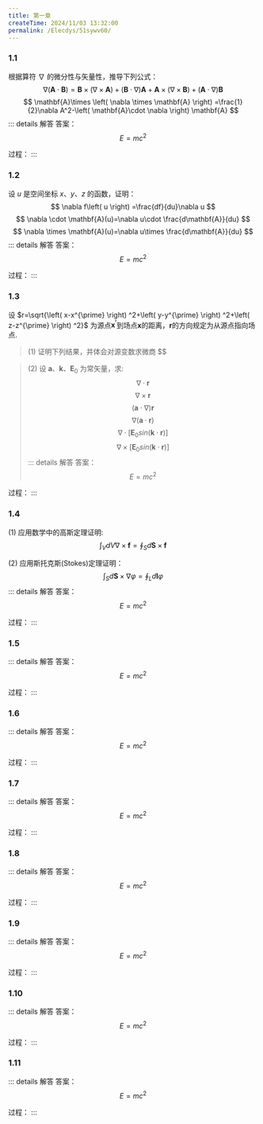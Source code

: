 ```yaml
---
title: 第一章
createTime: 2024/11/03 13:32:00
permalink: /Elecdys/51sywv60/
---
```


### 1.1
根据算符 $\nabla$ 的微分性与矢量性，推导下列公式：
$$
\nabla \left( \mathbf{A}\cdot \mathbf{B} \right) =\mathbf{B}\times \left( \nabla \times \mathbf{A} \right) +\left( \mathbf{B}\cdot \nabla \right) \mathbf{A}+\mathbf{A}\times \left( \nabla \times \mathbf{B} \right) +\left( \mathbf{A}\cdot \nabla \right) \mathbf{B}
$$
$$
\mathbf{A}\times \left( \nabla \times \mathbf{A} \right) =\frac{1}{2}\nabla A^2-\left( \mathbf{A}\cdot \nabla \right) \mathbf{A}
$$
::: details 解答
答案：
$$E=mc^2$$

过程：
:::

### 1.2
设 $u$ 是空间坐标 $x、y、z$ 的函数，证明：
$$ \nabla f\left( u \right) =\frac{df}{du}\nabla u $$
$$ \nabla \cdot \mathbf{A}(u)=\nabla u\cdot \frac{d\mathbf{A}}{du} $$
$$ \nabla \times \mathbf{A}(u)=\nabla u\times \frac{d\mathbf{A}}{du} $$
::: details 解答
答案：
$$E=mc^2$$

过程：
:::

### 1.3
设 $r=\sqrt{\left( x-x^{\prime} \right) ^2+\left( y-y^{\prime} \right) ^2+\left( z-z^{\prime} \right) ^2}$ 
为源点$\mathbf{x^{\prime}}$到场点$\mathbf{x}$的距离，$\mathbf{r}$的方向规定为从源点指向场点.

> (1) 证明下列结果，并体会对源变数求微商 $$

> (2) 设 $\mathbf{a}、\mathbf{k}、\mathbf{E}_0$ 为常矢量，求: 
$$\nabla \cdot \mathbf{r} $$
$$ \nabla \times \mathbf{r} $$
$$ (\mathbf{a}\cdot \nabla)\mathbf{r} $$
$$ \nabla (\mathbf{a}\cdot \mathbf{r}) $$
$$\nabla\cdot [\mathbf{E}_0 sin(\mathbf{k}\cdot\mathbf{r})]$$
$$\nabla \times [\mathbf{E}_0 sin(\mathbf{k}\cdot\mathbf{r})]$$
::: details 解答
答案：
$$E=mc^2$$

过程：
:::

### 1.4
(1) 应用数学中的高斯定理证明:
$$\int_V{dV\nabla \times \mathbf{f}}=\oint_S{d\mathbf{S}\times \mathbf{f}}$$

(2) 应用斯托克斯(Stokes)定理证明：
$$\int_S{d\mathbf{S}}\times\nabla\varphi = \oint_L{d\mathbf{l}\varphi}$$
::: details 解答
答案：
$$E=mc^2$$

过程：
:::

### 1.5

::: details 解答
答案：
$$E=mc^2$$

过程：
:::

### 1.6

::: details 解答
答案：
$$E=mc^2$$

过程：
:::

### 1.7

::: details 解答
答案：
$$E=mc^2$$

过程：
:::

### 1.8

::: details 解答
答案：
$$E=mc^2$$

过程：
:::

### 1.9

::: details 解答
答案：
$$E=mc^2$$

过程：
:::

### 1.10

::: details 解答
答案：
$$E=mc^2$$

过程：
:::

### 1.11

::: details 解答
答案：
$$E=mc^2$$

过程：
:::